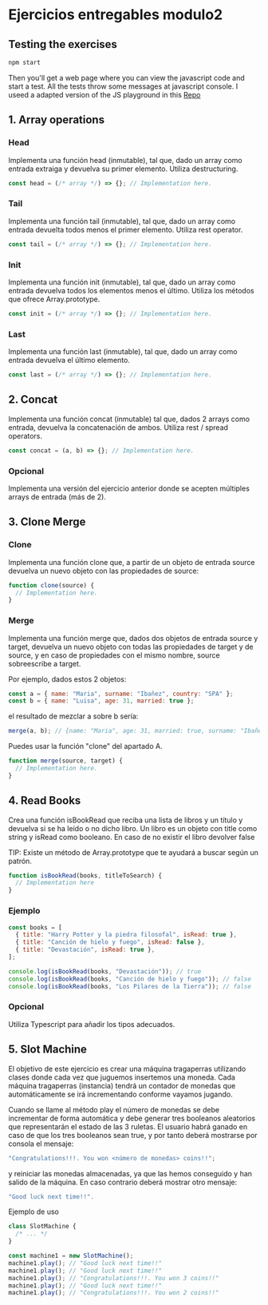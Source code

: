 # Ejercicios entregables modulo2

## Testing the exercises 

```bash
npm start
```

Then you'll get a web page where you can view the javascript code and start a test. All the tests throw some messages at javascript console. I useed a adapted version of the JS playground in this [Repo](https://github.com/Lemoncode/language-sessions)

## 1. Array operations

### Head

Implementa una función head (inmutable), tal que, dado un array como entrada extraiga y devuelva su primer elemento. Utiliza destructuring.

```javascript
const head = (/* array */) => {}; // Implementation here.
```

### Tail

Implementa una función tail (inmutable), tal que, dado un array como entrada devuelta todos menos el primer elemento. Utiliza rest operator.

```javascript
const tail = (/* array */) => {}; // Implementation here.
```

### Init

Implementa una función init (inmutable), tal que, dado un array como entrada devuelva todos los elementos menos el último. Utiliza los métodos que ofrece Array.prototype.

```javascript
const init = (/* array */) => {}; // Implementation here.
```

### Last

Implementa una función last (inmutable), tal que, dado un array como entrada devuelva el último elemento.

```javascript
const last = (/* array */) => {}; // Implementation here.
```

## 2. Concat

Implementa una función concat (inmutable) tal que, dados 2 arrays como entrada, devuelva la concatenación de ambos. Utiliza rest / spread operators.

```javascript
const concat = (a, b) => {}; // Implementation here.
```

### Opcional

Implementa una versión del ejercicio anterior donde se acepten múltiples arrays de entrada (más de 2).

## 3. Clone Merge

### Clone

Implementa una función clone que, a partir de un objeto de entrada source devuelva un nuevo objeto con las propiedades de source:

```javascript
function clone(source) {
  // Implementation here.
}
```

### Merge

Implementa una función merge que, dados dos objetos de entrada source y target, devuelva un nuevo objeto con todas las propiedades de target y de source, y en caso de propiedades con el mismo nombre, source sobreescribe a target.

Por ejemplo, dados estos 2 objetos:

```javascript
const a = { name: "Maria", surname: "Ibañez", country: "SPA" };
const b = { name: "Luisa", age: 31, married: true };
```

el resultado de mezclar a sobre b sería:

```javascript
merge(a, b); // {name: "Maria", age: 31, married: true, surname: "Ibañez", country: "SPA"}
```

Puedes usar la función "clone" del apartado A.

```javascript
function merge(source, target) {
  // Implementation here.
}
```

## 4. Read Books

Crea una función isBookRead que reciba una lista de libros y un título y devuelva si se ha leído o no dicho libro. Un libro es un objeto con title como string y isRead como booleano. En caso de no existir el libro devolver false 

TIP: Existe un método de Array.prototype que te ayudará a buscar según un patrón.

```javascript
function isBookRead(books, titleToSearch) {
  // Implementation here
}
```

### Ejemplo

```javascript
const books = [
  { title: "Harry Potter y la piedra filosofal", isRead: true },
  { title: "Canción de hielo y fuego", isRead: false },
  { title: "Devastación", isRead: true },
];

console.log(isBookRead(books, "Devastación")); // true
console.log(isBookRead(books, "Canción de hielo y fuego")); // false
console.log(isBookRead(books, "Los Pilares de la Tierra")); // false
```

### Opcional

Utiliza Typescript para añadir los tipos adecuados.

## 5. Slot Machine

El objetivo de este ejercicio es crear una máquina tragaperras utilizando clases donde cada vez que juguemos insertemos una moneda. Cada máquina tragaperras (instancia) tendrá un contador de monedas que automáticamente se irá incrementando conforme vayamos jugando.

Cuando se llame al método play el número de monedas se debe incrementar de forma automática y debe generar tres booleanos aleatorios que representarán el estado de las 3 ruletas. El usuario habrá ganado en caso de que los tres booleanos sean true, y por tanto deberá mostrarse por consola el mensaje:

```javascript
"Congratulations!!!. You won <número de monedas> coins!!";
```

y reiniciar las monedas almacenadas, ya que las hemos conseguido y han salido de la máquina. En caso contrario deberá mostrar otro mensaje:

```javascript
"Good luck next time!!".
```

Ejemplo de uso

```javascript
class SlotMachine {
  /* ... */
}

const machine1 = new SlotMachine();
machine1.play(); // "Good luck next time!!"
machine1.play(); // "Good luck next time!!"
machine1.play(); // "Congratulations!!!. You won 3 coins!!"
machine1.play(); // "Good luck next time!!"
machine1.play(); // "Congratulations!!!. You won 2 coins!!"
```

